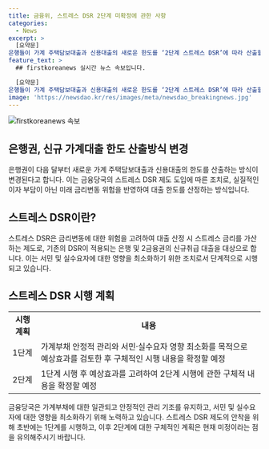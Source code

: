 ```yaml
---
title: 금융위, 스트레스 DSR 2단계 미확정에 관한 사항
categories:
  - News
excerpt: >
  [요약문]
은행들이 가계 주택담보대출과 신용대출의 새로운 한도를 ‘2단계 스트레스 DSR’에 따라 산출할 예정이다. 스트레스 DSR은 미래 금리변동 위험을 고려하여 대출 산정 시 스트레스 금리를 가산하는 제도로, 서민과 실수요자에 영향을 최소화하기 위한 조치로 시행될 예정이다. 스트레스 DSR 2단계 시행에 관한 구체적인 사항은 아직 확정되지 않았으며, 자세한 내용은 관련 당국에 문의해야 한다. [출처: 정책브리핑 www.korea.kr]
feature_text: >
  ## firstkoreanews 실시간 뉴스 속보입니다.

  [요약문]
은행들이 가계 주택담보대출과 신용대출의 새로운 한도를 ‘2단계 스트레스 DSR’에 따라 산출할 예정이다. 스트레스 DSR은 미래 금리변동 위험을 고려하여 대출 산정 시 스트레스 금리를 가산하는 제도로, 서민과 실수요자에 영향을 최소화하기 위한 조치로 시행될 예정이다. 스트레스 DSR 2단계 시행에 관한 구체적인 사항은 아직 확정되지 않았으며, 자세한 내용은 관련 당국에 문의해야 한다. [출처: 정책브리핑 www.korea.kr]
image: 'https://newsdao.kr/res/images/meta/newsdao_breakingnews.jpg'
---
```


<p><img src="https://newsdao.kr/res/images/meta/newsdao_breakingnews.jpg" alt="firstkoreanews 속보" /></p>

<h2 data-ke-size="size26">은행권, 신규 가계대출 한도 산출방식 변경</h2>

<p data-ke-size="size16">은행권이 다음 달부터 새로운 가계 주택담보대출과 신용대출의 한도를 산출하는 방식이 변경된다고 합니다. 이는 금융당국의 스트레스 DSR 제도 도입에 따른 조치로, 실질적인 이자 부담이 아닌 미래 금리변동 위험을 반영하여 대출 한도를 산정하는 방식입니다.</p>

<h2 data-ke-size="size26">스트레스 DSR이란?</h2>

<p data-ke-size="size16">스트레스 DSR은 금리변동에 대한 위험을 고려하여 대출 산정 시 스트레스 금리를 가산하는 제도로, 기존의 DSR이 적용되는 은행 및 2금융권의 신규취급 대출을 대상으로 합니다. 이는 서민 및 실수요자에 대한 영향을 최소화하기 위한 조치로서 단계적으로 시행되고 있습니다.</p>

<h2 data-ke-size="size26">스트레스 DSR 시행 계획</h2>

<table>
    <tr>
        <td style="text-align: center; height: 17px;"><b>시행 계획</b></td>
        <td style="text-align: center; height: 17px;"><b>내용</b></td>
    </tr>
    <tr>
        <td style="text-align: left; height: 17px;">1단계</td>
        <td style="text-align: left; height: 17px;">가계부채 안정적 관리와 서민·실수요자 영향 최소화를 목적으로 예상효과를 검토한 후 구체적인 시행 내용을 확정할 예정</td>
    </tr>
    <tr>
        <td style="text-align: left; height: 17px;">2단계</td>
        <td style="text-align: left; height: 17px;">1단계 시행 후 예상효과를 고려하여 2단계 시행에 관한 구체적 내용을 확정할 예정</td>
    </tr>
</table>

<p data-ke-size="size16">금융당국은 가계부채에 대한 일관되고 안정적인 관리 기조를 유지하고, 서민 및 실수요자에 대한 영향을 최소화하기 위해 노력하고 있습니다. 스트레스 DSR 제도의 안착을 위해 초반에는 1단계를 시행하고, 이후 2단계에 대한 구체적인 계획은 현재 미정이라는 점을 유의해주시기 바랍니다.</p>

